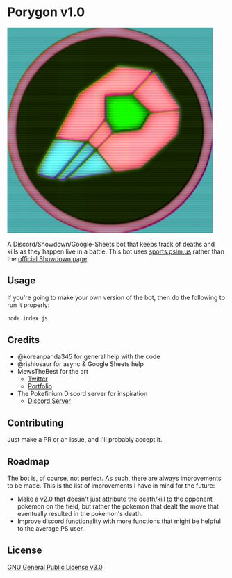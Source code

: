 # Porygon v1.0
![](PorygonLogo.png)

A Discord/Showdown/Google-Sheets bot that keeps track of deaths and kills as they happen live in a battle.
This bot uses [sports.psim.us](http://sports.psim.us/) rather than the [official Showdown page](http://play.pokemonshowdown.com/).

## Usage
If you're going to make your own version of the bot, then do the following to run it properly: 
```bash
node index.js
```

## Credits
- @koreanpanda345 for general help with the code
- @rishiosaur for async & Google Sheets help
- MewsTheBest for the art
    - [Twitter](https://twitter.com/Mewsthebset)
    - [Portfolio](https://themewsthebest-portfolio.weebly.com/)
- The Pokefinium Discord server for inspiration
    - [Discord Server](https://discord.gg/JPWHF7X)

## Contributing
Just make a PR or an issue, and I'll probably accept it.

## Roadmap
The bot is, of course, not perfect. As such, there are always improvements to be made. This is the list of improvements I have in mind for the future: 
- Make a v2.0 that doesn't just attribute the death/kill to the opponent pokemon on the field, but rather the pokemon that dealt the move that eventually resulted in the pokemon's death.
- Improve discord functionality with more functions that might be helpful to the average PS user.

## License
[GNU General Public License v3.0](https://choosealicense.com/licenses/gpl-3.0/)
